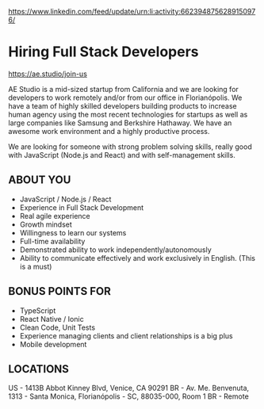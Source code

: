 https://www.linkedin.com/feed/update/urn:li:activity:6623948756289150976/

# Hiring Full Stack Developers
https://ae.studio/join-us

AE Studio is a mid-sized startup from California and we are looking for developers to work remotely and/or from our office in Florianópolis. We have a team of highly skilled developers building products to increase human agency using the most recent technologies for startups as well as large companies like Samsung and Berkshire Hathaway. We have an awesome work environment and a highly productive process.

We are looking for someone with strong problem solving skills, really good with JavaScript (Node.js and React) and with self-management skills.

## ABOUT YOU
- JavaScript / Node.js / React
- Experience in Full Stack Development
- Real agile experience
- Growth mindset
- Willingness to learn our systems
- Full-time availability
- Demonstrated ability to work independently/autonomously
- Ability to communicate effectively and work exclusively in English. (This is a must)

## BONUS POINTS FOR
- TypeScript
- React Native / Ionic
- Clean Code, Unit Tests
- Experience managing clients and client relationships is a big plus
- Mobile development

## LOCATIONS

US - 1413B Abbot Kinney Blvd, Venice, CA 90291
BR - Av. Me. Benvenuta, 1313 - Santa Monica, Florianópolis - SC, 88035-000, Room 1
BR - Remote
